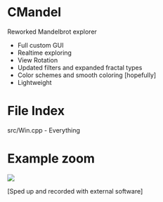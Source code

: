 # CMandel
Reworked Mandelbrot explorer
- Full custom GUI 
- Realtime exploring
- View Rotation
- Updated filters and expanded fractal types
- Color schemes and smooth coloring [hopefully]
- Lightweight  

# File Index  
src/Win.cpp - Everything

# Example zoom
![](gif2.gif)

[Sped up and recorded with external software]
